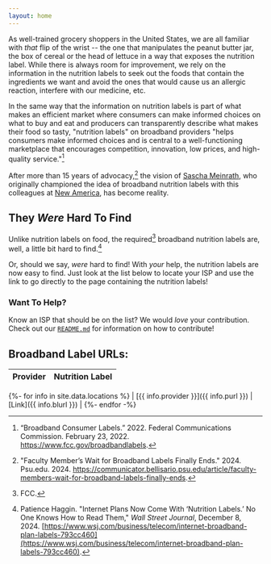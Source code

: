 ```yaml
---
layout: home
---
```


As well-trained grocery shoppers in the United States, we are all familiar with _that_ flip of the wrist -- the one that manipulates the peanut butter jar, the box of cereal or the head of lettuce in a way that exposes the nutrition label. While there is always room for improvement, we rely on the information in the nutrition labels to seek out the foods that contain the ingredients we want and avoid the ones that would cause us an allergic reaction, interfere with our medicine, etc.

In the same way that the information on nutrition labels is part of what makes an efficient market where consumers can make informed choices on what to buy and eat and producers can transparently describe what makes their food so tasty, "nutrition labels" on broadband providers "helps consumers make informed choices and is central to a well-functioning marketplace that encourages competition, innovation, low prices, and high-quality service."[^fcc1]

[^fcc1]: “Broadband Consumer Labels.” 2022. Federal Communications Commission. February 23, 2022. https://www.fcc.gov/broadbandlabels.

After more than 15 years of advocacy,[^over] the vision of [Sascha Meinrath](https://www.bellisario.psu.edu/people/individual/sascha-meinrath), who originally championed the idea of broadband nutrition labels with this colleagues at [New America](https://www.newamerica.org/), has become reality. 

[^over]: "Faculty Member’s Wait for Broadband Labels Finally Ends." 2024. Psu.edu. 2024. https://communicator.bellisario.psu.edu/article/faculty-members-wait-for-broadband-labels-finally-ends.

## They _Were_ Hard To Find

Unlike nutrition labels on food, the required[^required] broadband nutrition labels are, well, a little bit hard to find.[^wsj]

[^required]: FCC.

[^wsj]: Patience Haggin. "Internet Plans Now Come With ‘Nutrition Labels.’ No One Knows How to Read Them," _Wall Street Journal_, December 8, 2024. [https://www.wsj.com/business/telecom/internet-broadband-plan-labels-793cc460](https://www.wsj.com/business/telecom/internet-broadband-plan-labels-793cc460).

Or, should we say, _were_ hard to find! With _your_ help, the nutrition labels are now easy to find. Just look at the list below to locate your ISP and use the link to go directly to the page containing the nutrition labels!

### Want To Help?

Know an ISP that should be on the list? We would _love_ your contribution. Check out our [`README.md`](https://github.com/cerfcast/broadbandlabelsfyi/) for information on how to contribute!

## Broadband Label URLs:

| Provider | Nutrition Label |
| --- | --- |
{%- for info in site.data.locations %}
| [{{ info.provider }}]({{ info.purl }}) | [Link]({{ info.blurl }}) |
{%- endfor -%}
